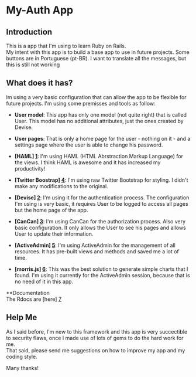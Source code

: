 # My-Auth App

## Introduction

This is a app that I'm using to learn Ruby on Rails.  
My intent with this app is to build a base app to use in future projects. Some 
buttons are in Portuguese (pt-BR). I want to translate all the messages, but this 
is still not working

## What does it has?

Im using a very basic configuration that can allow the app to be flexible
for future projects. I'm using some premisses and tools as follow:

+ **User model**: This app has only one model (not quite right) that is called User.
This model has no additional attributes, just the ones created by Devise.

+ **User pages**: That is only a home page for the user - nothing on it - and a 
settings page where the user is able to change his password.

+ **[HAML] [1]**: I'm using HAML (HTML Abrstraction Markup Language) for the views. 
I think HAML is awesome and it has increased my productivity!

+ **[Twitter Boostrap] [4]**: I'm using raw Twitter Bootstrap for styling. I didn't 
make any modifications to the original. 

+ **[Devise] [2]**: I'm using it for the authentication process. The configuration
I'm using is very basic, it requires User to be logged to access all pages but
the home page of the app.

+ **[CanCan] [3]**: I'm using CanCan for the authorization process. Also very basic
configuration. It only allows the User to see his pages and allows User to update
their information.

+ **[ActiveAdmin] [5]**: I'm using ActiveAdmin for the management of all resources. 
It has pre-built views and methods and saved me a lot of time.

+ **[morris.js] [6]**: This was the best solution to generate simple charts that I 
found. I'm using it currently for the ActiveAdmin session, because that is no need 
of it in this app.

**Documentation  
The Rdocs are [here] [7]

## Help Me

As I said before, I'm new to this framework and this app is very succectible to 
security flaws, once I made use of lots of gems to do the hard work for me.  
That said, please send me suggestions on how to improve my app and my coding style.  
  
Many thanks!

[1]: haml.info/ "HAML"
[2]: https://github.com/plataformatec/devise "Devise"
[3]: https://github.com/ryanb/cancan "CanCan"
[4]: twitter.github.com/bootstrap/ "Bootstrap"
[5]: https://github.com/gregbell/active_admin "ActiveAdmin"
[6]: http://www.oesmith.co.uk/morris.js "morris.js"
[7]: http://rubydoc.info/github/viniciusspader/my-auth/master/frames "Rdocs"